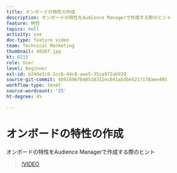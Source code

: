 ```yaml
---
title: オンボードの特性の作成
description: オンボードの特性をAudience Managerで作成する際のヒント
feature: 特性
topics: null
activity: use
doc-type: feature video
team: Technical Marketing
thumbnail: 40267.jpg
kt: 6215
role: User
level: Beginner
exl-id: b240e1c6-1cc6-44c0-aee5-35ca972ab919
source-git-commit: 4b91696f840518312ec041abdbe5217178aee405
workflow-type: tm+mt
source-wordcount: '25'
ht-degree: 4%

---
```


# オンボードの特性の作成

オンボードの特性をAudience Managerで作成する際のヒント

>[!VIDEO](https://video.tv.adobe.com/v/40267/?quality=12&learn=on)
